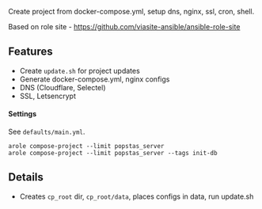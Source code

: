 Create project from docker-compose.yml, setup dns, nginx, ssl, cron, shell.

Based on role site - https://github.com/viasite-ansible/ansible-role-site

## Features
- Create `update.sh` for project updates
- Generate docker-compose.yml, nginx configs
- DNS (Cloudflare, Selectel)
- SSL, Letsencrypt

#### Settings
See `defaults/main.yml`.

```
arole compose-project --limit popstas_server
arole compose-project --limit popstas_server --tags init-db
```

## Details
- Creates `cp_root` dir, `cp_root/data`, places configs in data, run update.sh
